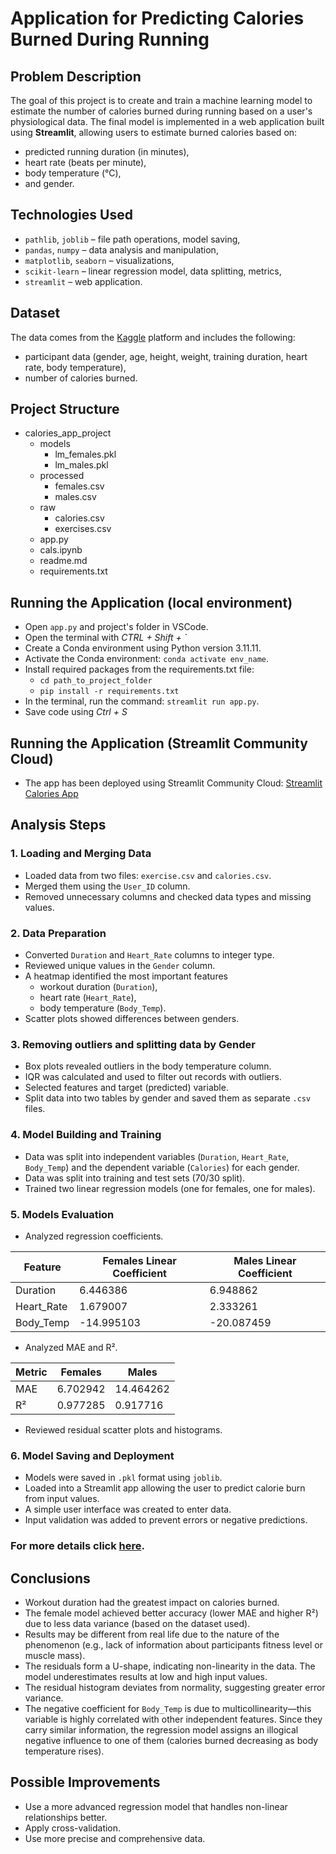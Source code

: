 # Application for Predicting Calories Burned During Running

## Problem Description

The goal of this project is to create and train a machine learning model to estimate the number of calories burned during running based on a user's physiological data. The final model is implemented in a web application built using **Streamlit**, allowing users to estimate burned calories based on:

- predicted running duration (in minutes),
- heart rate (beats per minute),
- body temperature (°C),
- and gender.

## Technologies Used

- `pathlib`, `joblib` – file path operations, model saving,
- `pandas`, `numpy` – data analysis and manipulation,
- `matplotlib`, `seaborn` – visualizations,
- `scikit-learn` – linear regression model, data splitting, metrics,
- `streamlit` – web application.

## Dataset

The data comes from the [Kaggle](https://www.kaggle.com/datasets/fmendes/fmendesdat263xdemos/data?select=exercise.csv) platform and includes the following:

- participant data (gender, age, height, weight, training duration, heart rate, body temperature),
- number of calories burned.

## Project Structure

- calories_app_project
    - models
        - lm_females.pkl
        - lm_males.pkl
    - processed
        - females.csv
        - males.csv
    - raw
        - calories.csv
        - exercises.csv
    - app.py
    - cals.ipynb
    - readme.md
    - requirements.txt

## Running the Application (local environment)

- Open `app.py` and project's folder in VSCode.
- Open the terminal with *CTRL + Shift + `*
- Create a Conda environment using Python version 3.11.11.
- Activate the Conda environment: `conda activate env_name`.
- Install required packages from the requirements.txt file:
    - `cd path_to_project_folder`
    - `pip install -r requirements.txt`
- In the terminal, run the command: `streamlit run app.py`.
- Save code using *Ctrl + S*

## Running the Application (Streamlit Community Cloud)

- The app has been deployed using Streamlit Community Cloud: [Streamlit Calories App](https://caloriesapp.streamlit.app/)

## Analysis Steps

### 1. Loading and Merging Data

- Loaded data from two files: `exercise.csv` and `calories.csv`.
- Merged them using the `User_ID` column.
- Removed unnecessary columns and checked data types and missing values.

### 2. Data Preparation

- Converted `Duration` and `Heart_Rate` columns to integer type.
- Reviewed unique values in the `Gender` column.
- A heatmap identified the most important features
  - workout duration (`Duration`),
  - heart rate (`Heart_Rate`),
  - body temperature (`Body_Temp`).
- Scatter plots showed differences between genders.

### 3. Removing outliers and splitting data by Gender

- Box plots revealed outliers in the body temperature column.
- IQR was calculated and used to filter out records with outliers.
- Selected features and target (predicted) variable.
- Split data into two tables by gender and saved them as separate `.csv` files.

### 4. Model Building and Training

- Data was split into independent variables (`Duration`, `Heart_Rate`, `Body_Temp`) and the dependent variable (`Calories`) for each gender.
- Data was split into training and test sets (70/30 split).
- Trained two linear regression models (one for females, one for males).

### 5. Models Evaluation

- Analyzed regression coefficients.

| Feature     | Females Linear Coefficient | Males Linear Coefficient |
|-------------|----------------------------|---------------------------|
| Duration    | 6.446386                   | 6.948862                  |
| Heart_Rate  | 1.679007                   | 2.333261                  |
| Body_Temp   | -14.995103                 | -20.087459                |

- Analyzed MAE and R².

| Metric     | Females   | Males     |
|------------|-----------|-----------|
| MAE        | 6.702942  | 14.464262 |
| R²         | 0.977285  | 0.917716  |

- Reviewed residual scatter plots and histograms.

### 6. Model Saving and Deployment

- Models were saved in `.pkl` format using `joblib`.
- Loaded into a Streamlit app allowing the user to predict calorie burn from input values.
- A simple user interface was created to enter data.
- Input validation was added to prevent errors or negative predictions.

### For more details click [here](cals.ipynb).

## Conclusions

- Workout duration had the greatest impact on calories burned.
- The female model achieved better accuracy (lower MAE and higher R²) due to less data variance (based on the dataset used).
- Results may be different from real life due to the nature of the phenomenon (e.g., lack of information about participants fitness level or muscle mass).
- The residuals form a U-shape, indicating non-linearity in the data. The model underestimates results at low and high input values.
- The residual histogram deviates from normality, suggesting greater error variance.
- The negative coefficient for `Body_Temp` is due to multicollinearity—this variable is highly correlated with other independent features. Since they carry similar information, the regression model assigns an illogical negative influence to one of them (calories burned decreasing as body temperature rises).

## Possible Improvements

- Use a more advanced regression model that handles non-linear relationships better.
- Apply cross-validation.
- Use more precise and comprehensive data.